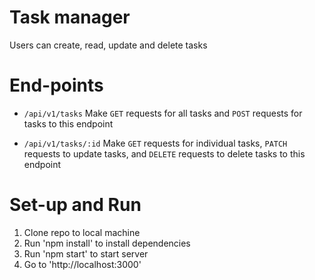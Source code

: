 # Task manager
Users can create, read, update and delete tasks

# End-points

- `/api/v1/tasks` Make `GET` requests for all tasks and `POST` requests for tasks to this endpoint

- `/api/v1/tasks/:id` Make `GET` requests for individual tasks, `PATCH` requests to update tasks, and `DELETE` requests to delete tasks to this endpoint

# Set-up and Run
1. Clone repo to local machine
2. Run 'npm install' to install dependencies
3. Run 'npm start' to start server
4. Go to 'http://localhost:3000'
